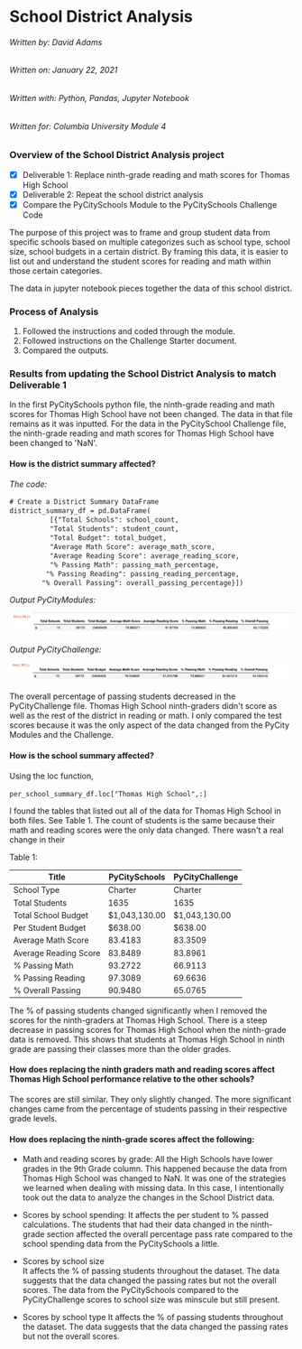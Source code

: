 # School District Analysis

###### Written by: David Adams
###### Written on: January 22, 2021
###### Written with: Python, Pandas, Jupyter Notebook
###### Written for: Columbia University Module 4

### Overview of the School District Analysis project
- [X] Deliverable 1: Replace ninth-grade reading and math scores for Thomas High School
- [X] Deliverable 2: Repeat the school district analysis
- [X] Compare the PyCitySchools Module to the PyCitySchools Challenge Code

The purpose of this project was to frame and group student data from specific schools based on multiple categorizes such as school type, school size, school budgets in a certain district. By framing this data, it is easier to list out and understand the student scores for reading and math within those certain categories.

The data in jupyter notebook pieces together the data of this school district.
 
### Process of Analysis
1. Followed the instructions and coded through the module.
2. Followed instructions on the Challenge Starter document.
3. Compared the outputs.

### Results from updating the School District Analysis to match Deliverable 1

In the first PyCitySchools python file, the ninth-grade reading and math scores for Thomas High School have not been changed. The data in that file remains as it was inputted. For the data in the PyCitySchool Challenge file, the ninth-grade reading and math scores for Thomas High School have been changed to 'NaN'. 

#### How is the district summary affected?

*The code:*
```
# Create a District Summary DataFrame
district_summary_df = pd.DataFrame(
          [{"Total Schools": school_count, 
          "Total Students": student_count, 
          "Total Budget": total_budget,
          "Average Math Score": average_math_score, 
          "Average Reading Score": average_reading_score,
          "% Passing Math": passing_math_percentage,
         "% Passing Reading": passing_reading_percentage,
        "% Overall Passing": overall_passing_percentage}])
```   
*Output PyCityModules:*

![PyCitySchools](PyCitySchools.png)

*Output PyCityChallenge:*

![PyCityChallenge](PyCityChallenge.png)
       
The overall percentage of passing students decreased in the PyCityChallenge file. Thomas High School ninth-graders didn't score as well as the rest of the district in reading or math. I only compared the test scores because it was the only aspect of the data changed from the PyCity Modules and the Challenge.

#### How is the school summary affected?

Using the loc function,

```per_school_summary_df.loc["Thomas High School",:]```

I found the tables that listed out all of the data for Thomas High School in both files. See Table 1. The count of students is the same because their math and reading scores were the only data changed. There wasn't a real change in their 

Table 1:

Title | PyCitySchools | PyCityChallenge
----- | ------------- | ---------------
School Type | Charter | Charter
Total Students | 1635 | 1635
Total School Budget | $1,043,130.00 | $1,043,130.00
Per Student Budget | $638.00 | $638.00
Average Math Score | 83.4183 | 83.3509
Average Reading Score | 83.8489 | 83.8961
% Passing Math | 93.2722 | 66.9113
% Passing Reading | 97.3089 | 69.6636
% Overall Passing | 90.9480 | 65.0765

The % of passing students changed significantly when I removed the scores for the ninth-graders at Thomas High School. There is a steep decrease in passing scores for Thomas High School when the ninth-grade data is removed. This shows that students at Thomas High School in ninth grade are passing their classes more than the older grades.

#### How does replacing the ninth graders math and reading scores affect Thomas High School performance relative to the other schools?

The scores are still similar. They only slightly changed. The more significant changes came from the percentage of students passing in their respective grade levels.

#### How does replacing the ninth-grade scores affect the following:

* Math and reading scores by grade:
      All the High Schools have lower grades in the 9th Grade column. This happened because the data from Thomas High School was changed to NaN. It was one of the strategies we learned when dealing with missing data. In this case, I intentionally took out the data to analyze the changes in the School District data.
      
* Scores by school spending:
     It affects the per student to % passed calculations. The students that had their data changed in the ninth-grade section affected the overall percentage pass rate compared to the school spending data from the PyCitySchools a little. 
     
* Scores by school size  
    It affects the % of passing students throughout the dataset. The data suggests that the data changed the passing rates but not the overall scores. The data from the PyCitySchools compared to the PyCityChallenge scores to school size was minscule but still present.

* Scores by school type
    It affects the % of passing students throughout the dataset. The data suggests that the data changed the passing rates but not the overall scores. 



    

